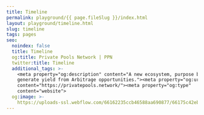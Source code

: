 ```yaml
---
title: Timeline
permalink: playground/{{ page.fileSlug }}/index.html
layout: playground/timeline.html
slug: timeline
tags: pages
seo:
  noindex: false
  title: Timeline
  og:title: Private Pools Network | PPN
  twitter:title: Timeline
  additional_tags: >-
    <meta property="og:description" content="A new ecosystem, purpose built to
    generate yield from Arbitrage opportunities."><meta property="og:url"
    content="https://privatepools.network/"><meta property="og:type"
    content="website">
  og:image: >-
    https://uploads-ssl.webflow.com/66162235ccb46588aa690877/66175c42ebc0ce580e5b9283_opengraph.jpg
---
```



